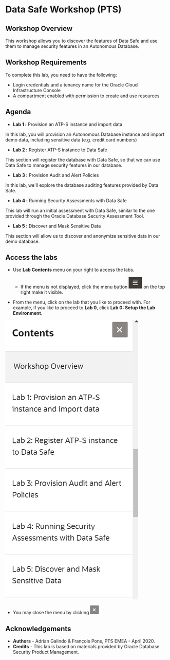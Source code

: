 # Data Safe Workshop (PTS) #

## Workshop Overview ##

This workshop allows you to discover the features of Data Safe and use them to manage security features in an Autonomous Database.

## Workshop Requirements

To complete this lab, you need to have the following:
* Login credentials and a tenancy name for the Oracle Cloud Infrastructure Console
* A compartment enabled with permission to create and use resources

## Agenda


- **Lab 1 :** Provision an ATP-S instance and import data

In this lab, you will provision an Autonomous Database instance and import demo data, including sensitive data (e.g. credit card numbers)

- **Lab 2 :** Register ATP-S instance to Data Safe

This section will register the database with Data Safe, so that we can use Data Safe to manage security features in our database.

- **Lab 3 :** Provision Audit and Alert Policies

In this lab, we'll explore the database auditing features provided by Data Safe.

- **Lab 4 :** Running Security Assessments with Data Safe

This lab will run an initial assessment with Data Safe, similar to the one provided through the Oracle Database Security Assessment Tool.

- **Lab 5 :** Discover and Mask Sensitive Data

This section will allow us to discover and anonymize sensitive data in our demo database.

## Access the labs ##

- Use **Lab Contents** menu on your right to access the labs.
    - If the menu is not displayed, click the menu button ![](./images/menu-button.png) on the top right  make it visible.

- From the menu, click on the lab that you like to proceed with. For example, if you like to proceed to **Lab 0**, click **Lab 0: Setup the Lab Environment**.

![](./images/menu.png "")

- You may close the menu by clicking ![](./images/menu-close.png "")

## Acknowledgements

- **Authors** - Adrian Galindo & François Pons, PTS EMEA - April 2020.
- **Credits** - This lab is based on materials provided by Oracle Database Security Product Management.
